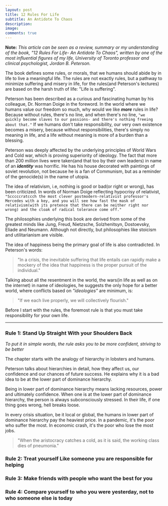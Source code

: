 ```yaml
---
layout: post
title: 12 Rules For Life
subtitle: An Antidote To Chaos
description: 
image: 
comments: true
---
```


**Note:** *This article can be seen as a review, summary or my understanding of the book, "12 Rules For Life- An Antidote To Chaos", written by one of the most influential figures of my life, University of Toronto professor and clinical psychologist, Jordan B. Peterson.*

The book defines some rules, or morals, that we humans should abide by in life to live a meaningful life. The rules are not exactly rules, but a pathway to minimize suffering and misery in life, for the rules(and Peterson's lectures) are based on the harsh truth of life: "Life is suffering".

Peterson has been described as a curious and fascinating human by his colleague, Dr. Norman Doige in the foreword. In the world where we humans value our freedom so much, why would we like ***more*** rules in life? Because without rules, there's no line, and when there's no line, `"we quickly become slaves to our passions- and there's nothing freeing about that."` If we humans don't take responsibility, our very own existence becomes a misery, because without responsibilities, there's simply no meaning in life, and a life without meaning is more of a burden than a blessing.

Peterson was deeply affected by the underlying principles of World Wars and Cold war, which is proving superiority of ideology. The fact that more than 200 million lives were taken(and that too by their own leaders) in name of an ***identity*** was horrific. He has his house decorated with paintings of soviet revolution, not because he is a fan of Communism, but as a reminder of the genocide(s) in the name of utopia.

The idea of relativism, i.e, nothing is good or bad(or right or wrong), has been criticized. In words of Norman Doige reflecting hypocrisy of relativist, `"Scccccratccch the most clever postmodern-relativist professor's Mercedes with a key, and you will see how fast the mask of relativism(with its pretence that there can be neither right nor wrong) and the cloak of radical tolerance come off."`

The philosophies underlying this book are derived from some of the greatest minds like Jung, Freud, Nietzsche, Solzhenitsyn, Dostoevsky, Eliade and Neumann. Although not directly, but philosophies like stoicism and utilitarianism are visible.

The idea of happiness being the primary goal of life is also contradicted. In Peterson's words:
>"In a crisis, the inevitable suffering that life entails can rapidly make a mockery of the idea that happiness is the proper pursuit of the individual."

Talking about all the resentment in the world, the wars(in life as well as on the internet) in name of ideologies, he suggests the only hope for a better world, where conflicts based on *"ideologies"* are minimum, is:
>"If we each live properly, we will collectively flourish."

Before I start with the rules, the foremost rule is that you must take responsibility for your own life.

<hr>

### Rule 1: Stand Up Straight With your Shoulders Back

*To put it in simple words, the rule asks you to be more confident, striving to be better*

The chapter starts with the analogy of hierarchy in lobsters and humans. 

Peterson talks about hierarchies in detail, how they affect us, our confidence and our chances of future success. He explains why it is a bad idea to be at the lower part of dominance hierarchy. 

Being in lower part of dominance hierarchy means lacking resources, power and ultimately confidence. When one is at the lower part of dominance hierarchy, the person is always subconsciously stressed. In their life, if one thing goes wrong, hell breaks loose.

In every crisis situation, be it local or global, the humans in lower part of dominance hierarchy pay the heaviest price. In a pandemic, it's the poor who suffer the most. In economic crash, it's the poor who lose the most jobs.
>"When the aristocracy catches a cold, as it is said, the working class dies of pneumonia."



### Rule 2: Treat yourself Like someone you are responsible for helping

### Rule 3: Make friends with people who want the best for you

### Rule 4: Compare yourself to who you were yesterday, not to who someone else is today

